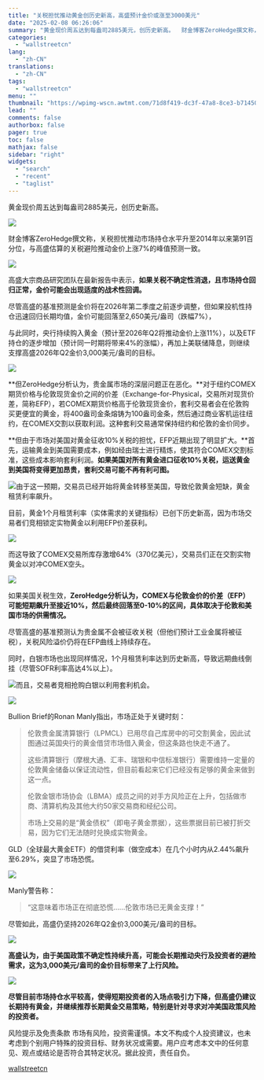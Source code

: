 ```yaml
---
title: "关税担忧推动黄金创历史新高，高盛预计金价或涨至3000美元"
date: "2025-02-08 06:26:06"
summary: "黄金现价周五达到每盎司2885美元，创历史新高。  财金博客ZeroHedge撰文称，关税担忧推动市..."
categories:
  - "wallstreetcn"
lang:
  - "zh-CN"
translations:
  - "zh-CN"
tags:
  - "wallstreetcn"
menu: ""
thumbnail: "https://wpimg-wscn.awtmt.com/71d8f419-dc3f-47a8-8ce3-b714506c923d.jpeg"
lead: ""
comments: false
authorbox: false
pager: true
toc: false
mathjax: false
sidebar: "right"
widgets:
  - "search"
  - "recent"
  - "taglist"
---
```


黄金现价周五达到每盎司2885美元，创历史新高。

![](https://wpimg-wscn.awtmt.com/78d81405-e186-41b6-a63b-e02fcde1fd60.jpeg)

财金博客ZeroHedge撰文称，关税担忧推动市场持仓水平升至2014年以来第91百分位，与高盛估算的关税避险推动金价上涨7%的峰值预测一致。

![](https://wpimg-wscn.awtmt.com/0deb3707-8d4f-4103-8067-a58539d5123c.jpeg)

高盛大宗商品研究团队在最新报告中表示，**如果关税不确定性消退，且市场持仓回归正常，金价可能会出现适度的战术性回调。**

尽管高盛的基准预测是金价将在2026年第二季度之前逐步调整，但如果投机性持仓迅速回归长期均值，金价可能回落至2,650美元/盎司（跌幅7%），

与此同时，央行持续购入黄金（预计至2026年Q2将推动金价上涨11%），以及ETF持仓的逐步增加（预计同一时期将带来4%的涨幅），再加上美联储降息，则继续支撑高盛2026年Q2金价3,000美元/盎司的目标。

![](https://wpimg-wscn.awtmt.com/b32c6ce3-6fe1-46fc-b111-5efa0d743ba6.jpeg)

**但ZeroHedge分析认为，贵金属市场的深层问题正在恶化。**对于纽约COMEX期货价格与伦敦现货金价之间的价差（Exchange-for-Physical，交易所对现货价差，简称EFP），若COMEX期货价格高于伦敦现货金价，套利交易者会在伦敦购买更便宜的黄金，将400盎司金条熔铸为100盎司金条，然后通过商业客机运往纽约，在COMEX交割以获取利润。这种套利交易通常保持纽约和伦敦的金价同步。

**但由于市场对美国对黄金征收10%关税的担忧，EFP近期出现了明显扩大。**首先，运输黄金到美国需要成本，例如经由瑞士进行精炼，使其符合COMEX交割标准，这些成本影响套利利润。**如果美国对所有黄金进口征收10%关税，运送黄金到美国将变得更加昂贵，套利交易可能不再有利可图。**

![](https://wpimg-wscn.awtmt.com/68b85b16-c13b-4d67-b72b-205a3da48e00.jpeg)由于这一预期，交易员已经开始将黄金转移至美国，导致伦敦黄金短缺，黄金租赁利率飙升。

目前，黄金1个月租赁利率（实体需求的关键指标）已创下历史新高，因为市场交易者们竞相锁定实物黄金以利用EFP价差获利。

![](https://wpimg-wscn.awtmt.com/756d0950-6c17-4291-b6cc-6e2741427d1a.jpeg)

  
而这导致了COMEX交易所库存激增64%（370亿美元），交易员们正在交割实物黄金以对冲COMEX空头。

![](https://wpimg-wscn.awtmt.com/98f2ee78-a74e-4f8e-bb7e-224b896358b0.jpeg)

如果美国关税生效，**ZeroHedge分析认为，COMEX与伦敦金价的价差（EFP）可能短期飙升至接近10%，然后最终回落至0-10%的区间，具体取决于伦敦和美国市场的供需情况。**

尽管高盛的基准预测认为贵金属不会被征收关税（但他们预计工业金属将被征税），关税风险溢价仍将在EFP曲线上持续存在。

同时，白银市场也出现同样情况，1个月租赁利率达到历史新高，导致远期曲线倒挂（尽管SOFR利率高达4%以上）。

![](https://wpimg-wscn.awtmt.com/1de7abf4-e4c1-404f-bc3b-497769b2be83.jpeg)而且，交易者竞相抢购白银以利用套利机会。

![](https://wpimg-wscn.awtmt.com/af5c4b63-c5c5-4df0-9b3e-ca30c8727503.jpeg)

Bullion Brief的Ronan Manly指出，市场正处于关键时刻：

> 伦敦贵金属清算银行（LPMCL）已用尽自己库房中的可交割黄金，因此试图通过英国央行的黄金借贷市场借入黄金，但这条路也快走不通了。
> 
> 这些清算银行（摩根大通、汇丰、瑞银和中信标准银行）需要维持一定量的伦敦黄金储备以保证流动性，但目前看起来它们已经没有足够的黄金来做到这一点。
> 
> 伦敦金银市场协会（LBMA）成员之间的对手方风险正在上升，包括做市商、清算机构及其他大约50家交易商和经纪公司。
> 
> 市场上交易的是“黄金债权”（即电子黄金票据），这些票据目前已被打折交易，因为它们无法随时兑换成实物黄金。

GLD（全球最大黄金ETF）的借贷利率（做空成本）在几个小时内从2.44%飙升至6.29%，突显了市场恐慌。

![](https://wpimg-wscn.awtmt.com/52848bd5-6e7b-4ab0-b09e-723a4370b96a.jpeg)

Manly警告称：

> “这意味着市场正在彻底恐慌……伦敦市场已无黄金支撑！”

尽管如此，高盛仍坚持2026年Q2金价3,000美元/盎司的目标。

![](https://wpimg-wscn.awtmt.com/92c8498f-42c0-495c-b717-b40b2d1e2430.jpeg)

**高盛认为，由于美国政策不确定性持续升高，可能会长期推动央行及投资者的避险需求，这为3,000美元/盎司的金价目标带来了上行风险。**

![](https://wpimg-wscn.awtmt.com/f38a0602-824c-4ecf-ab1c-7708852d858f.jpeg)

**尽管目前市场持仓水平较高，使得短期投资者的入场点吸引力下降，但高盛仍建议长期持有黄金，并继续推荐长期黄金交易策略，特别是针对寻求对冲美国政策风险的投资者。**

风险提示及免责条款
市场有风险，投资需谨慎。本文不构成个人投资建议，也未考虑到个别用户特殊的投资目标、财务状况或需要。用户应考虑本文中的任何意见、观点或结论是否符合其特定状况。据此投资，责任自负。

[wallstreetcn](https://wallstreetcn.com/articles/3740629)
